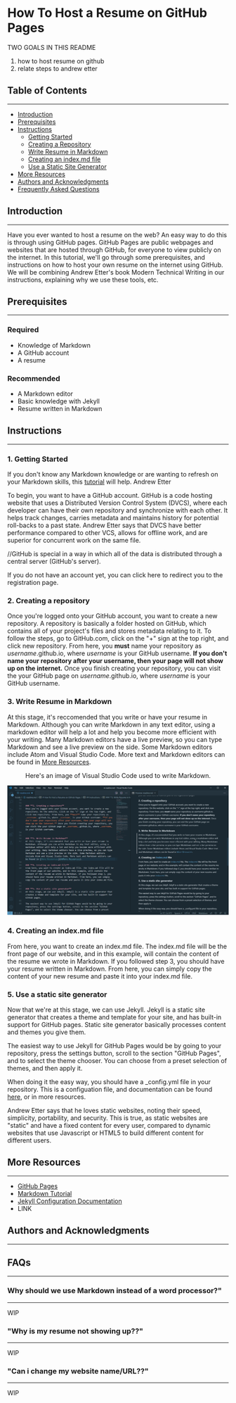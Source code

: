 # How To Host a Resume on GitHub Pages

TWO GOALS IN THIS README
1. how to host resume on github
2. relate steps to andrew etter

## Table of Contents
---
- [Introduction](##Introduction)
- [Prerequisites](##Prerequisites)
- [Instructions](##Instructions)
    - [Getting Started](###1.-Getting-Started)
    - [Creating a Repository](###2.-Creating-A-Repository)
    - [Write Resume in Markdown](###3.-Write-Resume-In-Markdown)
    - [Creating an index.md file](###4.-creating-an-index.md-file)
    - [Use a Static Site Generator](###5.-use-a-static-site-generator)
- [More Resources](##More-Resources)
- [Authors and Acknowledgments](##Authors-and-Acknowledgments)
- [Frequently Asked Questions](##FAQs)


## Introduction
---
Have you ever wanted to host a resume on the web? An easy way to do this is through using GitHub pages. GitHub Pages are public webpages and websites that are hosted through GitHub, for everyone to view publicly on the internet. In this tutorial, we'll go through some prerequisites, and instructions on how to host your own resume on the internet using GitHub. We will be combining Andrew Etter's book Modern Technical Writing in our instructions, explaining why we use these tools, etc.


## Prerequisites
---

### **Required**
- Knowledge of Markdown
- A GitHub account
- A resume

### **Recommended**
 - A Markdown editor
 - Basic knowledge with Jekyll
 - Resume written in Markdown




## Instructions
---

### **1. Getting Started**
If you don't know any Markdown knowledge or are wanting to refresh on your Markdown skills, this [tutorial][tutorial] will help. Andrew Etter 

To begin, you want to have a GitHub account. GitHub is a code hosting website that uses a Distributed Version Control System (DVCS), where each developer can have their own repository and synchronize with each other. It helps track changes, carries metadata and maintains history for potential roll-backs to a past state. Andrew Etter says that DVCS have better performance compared to other VCS, allows for offline work, and are superior for concurrent work on the same file.


//GitHub is special in a way in which all of the data is distributed through a central server (GitHub's server). 


If you do not have an account yet, you can click here to redirect you to the registration page.


### **2. Creating a repository**
Once you're logged onto your GitHub account, you want to create a new repository. A repository is basically a folder hosted on GitHub, which contains all of your project's files and stores metadata relating to it. To follow the steps, go to GitHub.com, click on the "+" sign at the top right, and click new repository. From here, you **must** name your repository as _username_.github.io, where _username_ is your GitHub username. **If you don't name your repository after your username, then your page will not show up on the internet.** Once you finish creating your repository, you can visit the your GitHub page on _username_.github.io, where _username_ is your GitHub username.


### **3. Write Resume in Markdown**
At this stage, it's reccomended that you write or have your resume in Markdown. Although you can write Markdown in any text editor, using a markdown editor will help a lot and help you become more efficient with your writing. Many Markdown editors have a live preview, so you can type Markdown and see a live preview on the side. Some Markdown editors include Atom and Visual Studio Code. More text and Markdown editors can be found in [More Resources](##More-Resources).

<p align="center">Here's an image of Visual Studio Code used to write Markdown.</p>

<p align="center">
  <img src=https://github.com/Izuria/Izuria.github.io/blob/main/images/Code_EOZkElLxBS.png width="640"/>
</p>




### **4. Creating an index.md file**
From here, you want to create an index.md file. The index.md file will be the front page of our website, and in this example, will contain the content of the resume we wrote in Markdown. If you followed step 3, you should have your resume written in Markdown. From here, you can simply copy the content of your new resume and paste it into your index.md file.


### **5. Use a static site generator**
Now that we're at this stage, we can use Jekyll. Jekyll is a static site generator that creates a theme and template for your site, and has built-in support for GitHub pages. Static site generator basically processes content and themes you give them.

The easiest way to use Jekyll for GitHub Pages would be by going to your repository, press the settings button, scroll to the section "GitHub Pages", and to select the theme chooser. You can choose from a preset selection of themes, and then apply it.

When doing it the easy way, you should have a _config.yml file in your repository. This is a configuation file, and documentation can be found [here][configdoc], or in more resources.

Andrew Etter says that he loves static websites, noting their speed, simplicity, portability, and security. This is true, as static websites are "static" and have a fixed content for every user, compared to dynamic websites that use Javascript or HTML5 to build different content for different users.

## More Resources
---
- [GitHub Pages][githubpages]
- [Markdown Tutorial][tutorial]
- [Jekyll Configuration Documentation][configdoc]
- LINK

## Authors and Acknowledgments
---



## FAQs
---  

### **Why should we use Markdown instead of a word processor?**"  
---
WIP

### **"Why is my resume not showing up??"**
---
WIP

### **"Can i change my website name/URL??"**
---
WIP

[githubpages]:https://pages.github.com/
[tutorial]:https://www.markdowntutorial.com/
[configdoc]:https://jekyllrb.com/docs/configuration/
